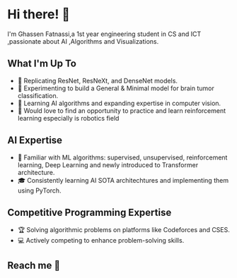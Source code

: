 # Hi there! 👋

I'm Ghassen Fatnassi,a 1st year engineering student in CS and ICT ,passionate about AI ,Algorithms and Visualizations.

## What I'm Up To

- 🔭 Replicating ResNet, ResNeXt, and DenseNet models.
- 🔭 Experimenting to build a General & Minimal model for brain tumor classification.
- 🌱 Learning AI algorithms and expanding expertise in computer vision.
- 🌟 Would love to find an opportunity to practice and learn reinforcement learning especially is robotics field


## AI Expertise

- 🤖 Familiar with ML algorithms: supervised, unsupervised, reinforcement learning, Deep Learning and newly introduced to Transformer architecture.
- 🎓 Consistently learning AI SOTA architechtures and implementing them using PyTorch.

## Competitive Programming Expertise

- 🏆 Solving algorithmic problems on platforms like Codeforces and CSES.
- 💻 Actively competing to enhance problem-solving skills.


## Reach me 👋

